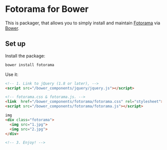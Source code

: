 # Fotorama for Bower

This is packager, that allows you to simply install and maintain [Fotorama](http://fotorama.io/) via [Bower](http://bower.io/).

## Set up

Install the package:

```bash
bower install fotorama
```

Use it:

```html
<!-- 1. Link to jQuery (1.8 or later), -->
<script src="/bower_components/jquery/jquery.js"></script>

<!-- fotorama.css & fotorama.js. -->
<link  href="/bower_components/fotorama/fotorama.css" rel="stylesheet">
<script src="/bower_components/fotorama/fotorama.js"></script>

img
<div class="fotorama">
  <img src="1.jpg">
  <img src="2.jpg">
</div>

<!-- 3. Enjoy! -->
```
